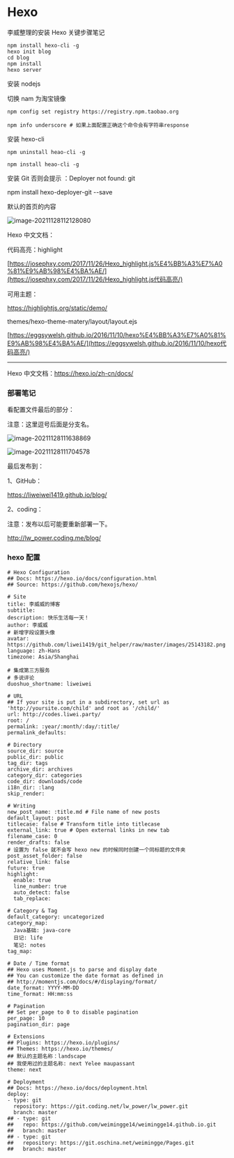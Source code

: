 # Hexo

李威整理的安装 Hexo 关键步骤笔记

```
npm install hexo-cli -g
hexo init blog
cd blog
npm install
hexo server
```



安装 nodejs

切换 nam 为淘宝镜像

```
npm config set registry https://registry.npm.taobao.org
```



```
npm info underscore # 如果上面配置正确这个命令会有字符串response
```



安装 hexo-cli

```
npm uninstall heao-cli -g

npm install heao-cli -g
```



安装 Git 否则会提示 ：Deployer not found: git

npm install hexo-deployer-git --save

默认的首页的内容



![image-20211128112128080](https://tva1.sinaimg.cn/large/008i3skNgy1gwup6ig8j2j30b20ost9e.jpg)

Hexo 中文文档：

代码高亮：highlight

[https://josephxy.com/2017/11/26/Hexo_highlight.js%E4%BB%A3%E7%A0%81%E9%AB%98%E4%BA%AE/](https://josephxy.com/2017/11/26/Hexo_highlight.js代码高亮/)

可用主题：

https://highlightjs.org/static/demo/

themes/hexo-theme-matery/layout/layout.ejs

[https://eggsywelsh.github.io/2016/11/10/hexo%E4%BB%A3%E7%A0%81%E9%AB%98%E4%BA%AE/](https://eggsywelsh.github.io/2016/11/10/hexo代码高亮/)

------

Hexo 中文文档：https://hexo.io/zh-cn/docs/

### 部署笔记

看配置文件最后的部分：

注意：这里逗号后面是分支名。

![image-20211128111638869](https://tva1.sinaimg.cn/large/008i3skNgy1gwup1iab0fj31u409mace.jpg)

![image-20211128111704578](https://tva1.sinaimg.cn/large/008i3skNgy1gwup1y7mq4j31uc09eadh.jpg)

最后发布到：

1、GitHub：

https://liweiwei1419.github.io/blog/

2、coding：

注意：发布以后可能要重新部署一下。

http://lw_power.coding.me/blog/

### hexo 配置

```
# Hexo Configuration
## Docs: https://hexo.io/docs/configuration.html
## Source: https://github.com/hexojs/hexo/

# Site
title: 李威威的博客
subtitle:
description: 快乐生活每一天！
author: 李威威
# 新增字段设置头像
avatar: https://github.com/liwei1419/git_helper/raw/master/images/25143182.png
language: zh-Hans
timezone: Asia/Shanghai

# 集成第三方服务
# 多说评论
duoshuo_shortname: liweiwei

# URL
## If your site is put in a subdirectory, set url as 'http://yoursite.com/child' and root as '/child/'
url: http://codes.liwei.party/
root: /
permalink: :year/:month/:day/:title/
permalink_defaults:

# Directory
source_dir: source
public_dir: public
tag_dir: tags
archive_dir: archives
category_dir: categories
code_dir: downloads/code
i18n_dir: :lang
skip_render:

# Writing
new_post_name: :title.md # File name of new posts
default_layout: post
titlecase: false # Transform title into titlecase
external_link: true # Open external links in new tab
filename_case: 0
render_drafts: false
# 设置为 false 就不会写 hexo new 的时候同时创建一个同标题的文件夹
post_asset_folder: false
relative_link: false
future: true
highlight:
  enable: true
  line_number: true
  auto_detect: false
  tab_replace:

# Category & Tag
default_category: uncategorized
category_map:
  Java基础: java-core
  日记: life
  笔记: notes
tag_map:

# Date / Time format
## Hexo uses Moment.js to parse and display date
## You can customize the date format as defined in
## http://momentjs.com/docs/#/displaying/format/
date_format: YYYY-MM-DD
time_format: HH:mm:ss

# Pagination
## Set per_page to 0 to disable pagination
per_page: 10
pagination_dir: page

# Extensions
## Plugins: https://hexo.io/plugins/
## Themes: https://hexo.io/themes/
## 默认的主题名称：landscape
## 我使用过的主题名称: next Yelee maupassant
theme: next

# Deployment
## Docs: https://hexo.io/docs/deployment.html
deploy:
- type: git
  repository: https://git.coding.net/lw_power/lw_power.git
  branch: master
## - type: git
##   repo: https://github.com/weimingge14/weimingge14.github.io.git
##   branch: master
## - type: git
##   repository: https://git.oschina.net/weimingge/Pages.git
##   branch: master
```

